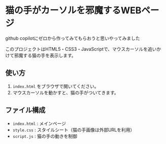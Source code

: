 # 猫の手がカーソルを邪魔するWEBページ

github copilotにゼロから作ってみてもらおうと思いやってみました

このプロジェクトはHTML5・CSS3・JavaScriptで、マウスカーソルを追いかけて邪魔する猫の手を表示します。

## 使い方
1. `index.html` をブラウザで開いてください。
2. マウスカーソルを動かすと、猫の手がついてきます。

## ファイル構成
- `index.html` : メインページ
- `style.css` : スタイルシート（猫の手画像は外部URLを利用）
- `script.js` : 猫の手の動きを制御


